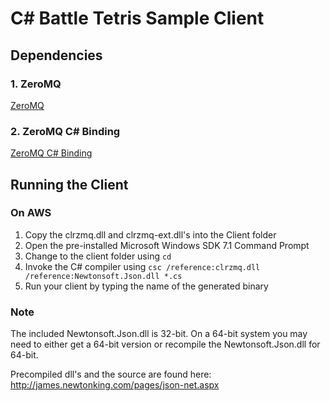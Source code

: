 # C# Battle Tetris Sample Client

## Dependencies

### 1. ZeroMQ

[ZeroMQ](http://www.zeromq.org/)

### 2. ZeroMQ C# Binding

[ZeroMQ C# Binding](http://www.zeromq.org/bindings:clr)

## Running the Client

### On AWS

1. Copy the clrzmq.dll and clrzmq-ext.dll's into the Client folder
2. Open the pre-installed Microsoft Windows SDK 7.1 Command Prompt
3. Change to the client folder using `cd`
4. Invoke the C# compiler using `csc /reference:clrzmq.dll /reference:Newtonsoft.Json.dll *.cs`
5. Run your client by typing the name of the generated binary

### Note

The included Newtonsoft.Json.dll is 32-bit. On a 64-bit system you may need to either get a 64-bit version or recompile the Newtonsoft.Json.dll for 64-bit.

Precompiled dll's and the source are found here: http://james.newtonking.com/pages/json-net.aspx